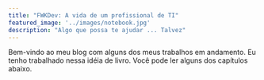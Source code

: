 ```yaml
---
title: "FWKDev: A vida de um profissional de TI"
featured_image: '../images/notebook.jpg'
description: "Algo que possa te ajudar ... Talvez"
---
```



Bem-vindo ao meu blog com alguns dos meus trabalhos em andamento. Eu tenho trabalhado nessa idéia de livro. Você pode ler alguns dos capítulos abaixo.